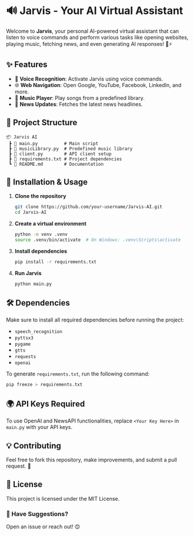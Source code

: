 # 🔊 Jarvis - Your AI Virtual Assistant

&#x20;

Welcome to **Jarvis**, your personal AI-powered virtual assistant that can listen to voice commands and perform various tasks like opening websites, playing music, fetching news, and even generating AI responses! 🧠⚡

## ✨ Features

- 🎤 **Voice Recognition**: Activate Jarvis using voice commands.
- 🌐 **Web Navigation**: Open Google, YouTube, Facebook, LinkedIn, and more.
- 🎵 **Music Player**: Play songs from a predefined library.
- 📰 **News Updates**: Fetches the latest news headlines.


## 📂 Project Structure

```
📦 Jarvis AI
 ┣ 📜 main.py          # Main script
 ┣ 📜 musicLibrary.py  # Predefined music library
 ┣ 📜 client.py        # API client setup
 ┣ 📜 requirements.txt # Project dependencies
 ┗ 📜 README.md        # Documentation
```

## 🚀 Installation & Usage

1. **Clone the repository**
   ```sh
   git clone https://github.com/your-username/Jarvis-AI.git
   cd Jarvis-AI
   ```
2. **Create a virtual environment**
   ```sh
   python -m venv .venv
   source .venv/bin/activate  # On Windows: .venv\Scripts\activate
   ```
3. **Install dependencies**
   ```sh
   pip install -r requirements.txt
   ```
4. **Run Jarvis**
   ```sh
   python main.py
   ```

## 🛠 Dependencies

Make sure to install all required dependencies before running the project:

- `speech_recognition`
- `pyttsx3`
- `pygame`
- `gtts`
- `requests`
- `openai`

To generate `requirements.txt`, run the following command:
```sh
pip freeze > requirements.txt
```

## 🌍 API Keys Required

To use OpenAI and NewsAPI functionalities, replace `<Your Key Here>` in `main.py` with your API keys.

## 💡 Contributing

Feel free to fork this repository, make improvements, and submit a pull request. 🚀

## 📜 License

This project is licensed under the MIT License.

### 💬 Have Suggestions?

Open an issue or reach out! 😊

